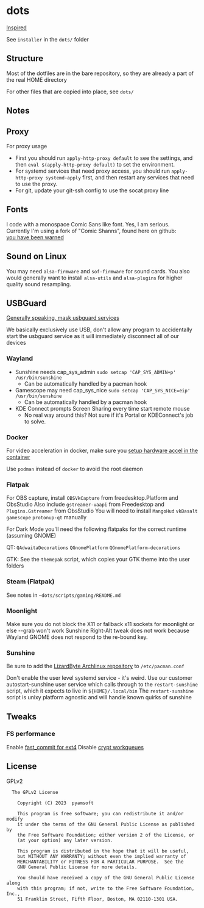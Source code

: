 # dots

[Inspired](https://www.atlassian.com/git/tutorials/dotfiles)

See `installer` in the `dots/` folder

## Structure

Most of the dotfiles are in the bare repository, so they are
already a part of the real HOME directory

For other files that are copied into place, see `dots/`

## Notes

## Proxy

For proxy usage
- First you should run `apply-http-proxy default` to see the settings, and then
  `eval $(apply-http-proxy default)` to set the environment.
- For systemd services that need proxy access, you should run `apply-http-proxy systemd-apply`
  first, and then restart any services that need to use the proxy.
- For git, update your git-ssh config to use the socat proxy line

## Fonts

I code with a monospace Comic Sans like font. Yes, I am serious.  
Currently I'm using a fork of "Comic Shanns", found here on github:  
[you have been warned](https://github.com/jesusmgg/comic-shanns-mono)

## Sound on Linux
You may need `alsa-firmware` and `sof-firmware` for sound cards. You also would generally
want to install `alsa-utils` and `alsa-plugins` for higher quality sound resampling.

## USBGuard
[Generally speaking, mask usbguard services](https://wiki.archlinux.org/title/USBGuard)

We basically exclusively use USB, don't allow any program to accidentally start the usbguard service
as it will immediately disconnect all of our devices

### Wayland
- Sunshine needs cap_sys_admin `sudo setcap 'CAP_SYS_ADMIN+p' /usr/bin/sunshine`
  - Can be automatically handled by a pacman hook
- Gamescope may need cap_sys_nice `sudo setcap 'CAP_SYS_NICE=eip' /usr/bin/sunshine`
  - Can be automatically handled by a pacman hook
- KDE Connect prompts Screen Sharing every time start remote mouse
  - No real way around this? Not sure if it's Portal or KDEConnect's job to solve.

### Docker
For video acceleration in docker, make sure you
[setup hardware accel in the container](https://jellyfin.org/docs/general/administration/hardware-acceleration#hardware-acceleration-on-docker-linux)

Use `podman` instead of `docker` to avoid the root daemon

### Flatpak
For OBS capture, install `OBSVkCapture` from freedesktop.Platform and ObsStudio
Also include `gstreamer-vaapi` from Freedesktop and `Plugins.Gstreamer` from ObsStudio
You will need to install `MangoHud` `vkBasalt` `gamescope` `protonup-qt` manually

For Dark Mode you'll need the following flatpaks for the correct runtime (assuming GNOME)

QT:
`QAdwaitaDecorations`
`QGnomePlatform`
`QGnomePlatform-decorations`

GTK:
See the `themepak` script, which copies your GTK theme into the user folders

### Steam (Flatpak)
See notes in `~dots/scripts/gaming/README.md`

### Moonlight
Make sure you do not block the X11 or fallback x11 sockets for moonlight or else --grab won't work
Sunshine Right-Alt tweak does not work because Wayland GNOME does not respond to the re-bound key.

### Sunshine
Be sure to add the [LizardByte Archlinux repository](https://github.com/LizardByte/pacman-repo)
to `/etc/pacman.conf`

Don't enable the user level systemd service - it's weird. Use our customer autostart-sunshine user service
which calls through to the `restart-sunshine` script, which it expects to live in `${HOME}/.local/bin`
The `restart-sunshine` script is unixy platform agnostic and will handle known quirks of sunshine 

## Tweaks

### FS performance
Enable [fast_commit for ext4](https://wiki.archlinux.org/title/Ext4#Enabling_fast_commit_in_existing_filesystems)
Disable [crypt workqueues](https://wiki.archlinux.org/title/Dm-crypt/Specialties)

## License

GPLv2

```
  The GPLv2 License

    Copyright (C) 2023  pyamsoft

    This program is free software; you can redistribute it and/or modify
    it under the terms of the GNU General Public License as published by
    the Free Software Foundation; either version 2 of the License, or
    (at your option) any later version.

    This program is distributed in the hope that it will be useful,
    but WITHOUT ANY WARRANTY; without even the implied warranty of
    MERCHANTABILITY or FITNESS FOR A PARTICULAR PURPOSE.  See the
    GNU General Public License for more details.

    You should have received a copy of the GNU General Public License along
    with this program; if not, write to the Free Software Foundation, Inc.,
    51 Franklin Street, Fifth Floor, Boston, MA 02110-1301 USA.
```
